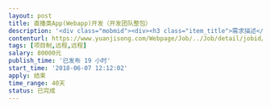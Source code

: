 ```yaml
---                
layout: post       
title: 直播类App(Webapp)开发（开发团队整包）           
description: '<div class="mobmid"><div><h3 class="item_title">需求描述</h3><p>一、需求描述：<br/>直播类App开发，有直播，聊天等，可以调用第三方平台接口，最好基于原生+H5混合开发，有UI设计图，需要一个系统管理员后台。<br/>开发团队至少配备4人。<br/> <br/>二、合作方式：<br/>项目制，远程开发，时间40-60天，费用8万。</p></div><!--info end--></div>'     
contenturl: https://www.yuanjisong.com/Webpage/Job/../Job/detail/jobid/101537      
tags: [项目制,远程,远程]            
salary: 80000元          
publish_time: '已发布 19 小时'         
start_time: '2018-06-07 12:12:02'           
apply: 结束                   
time_range: 40天              
status: 已完成                  
---                 
```

